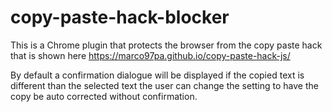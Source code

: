 # copy-paste-hack-blocker
This is a Chrome plugin that protects the browser from the copy paste hack that is shown here https://marco97pa.github.io/copy-paste-hack-js/

By default a confirmation dialogue will be displayed if the copied text is different than the selected text the user can change the setting to have the copy be auto corrected without confirmation.

